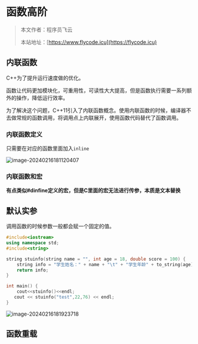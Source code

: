 # 函数高阶
> 本文作者：程序员飞云
>
> 本站地址：[https://www.flycode.icu](https://flycode.icu)



## 内联函数

C++为了提升运行速度做的优化。

函数让代码更加模块化，可重用性，可读性大大提高，但是函数执行需要一系列额外的操作，降低运行效率。

为了解决这个问题，C++11引入了内联函数概念。使用内联函数的时候，编译器不去做常规的函数调用，将调用点上内联展开，使用函数代码替代了函数调用。



### 内联函数定义

只需要在对应的函数里面加入`inline`

![image-20240216181120407](http://cdn.flycode.icu/codeCenterImg/image-20240216181120407.png)

### 内联函数和宏

**有点类似#dinfine定义的宏，但是C里面的宏无法进行传参，本质是文本替换**



## 默认实参

调用函数的时候参数一般都会赋一个固定的值。

```c++
#include<iostream>
using namespace std;
#include<string>

string stuinfo(string name = "", int age = 18, double score = 100) {
	string info = "学生姓名：" + name + "\t" + "学生年龄" + to_string(age) + "\t" + "分数：" + to_string(score);
	return info;
}

int main() {
	cout<<stuinfo()<<endl;
   cout << stuinfo("test",22,76) << endl;
}
```

![image-20240216181923718](http://cdn.flycode.icu/codeCenterImg/image-20240216181923718.png)

## 函数重载

